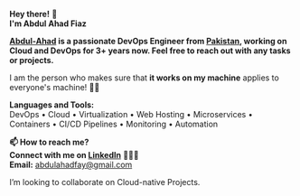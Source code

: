   **Hey there!** 👋  
**I'm Abdul Ahad Fiaz**  

**[Abdul-Ahad](https://www.linkedin.com/in/abdulahad77/) is a passionate DevOps Engineer from [Pakistan](https://en.wikipedia.org/wiki/Pakistan), working on Cloud and DevOps for 3+ years now. Feel free to reach out with any tasks or projects.**


I am the person who makes sure that **it works on my machine** applies to everyone's machine! 👨‍💻  

**Languages and Tools:**  
DevOps • Cloud • Virtualization • Web Hosting • Microservices • Containers • CI/CD Pipelines • Monitoring • Automation

**📫 How to reach me?**  
 **Connect with me on [LinkedIn](https://www.linkedin.com/in/abdulahad77/)** 👨🏻‍💻  
 **Email:** [abdulahadfay@gmail.com](mailto:abdulahadfay@gmail.com)

I’m looking to collaborate on Cloud-native Projects.







